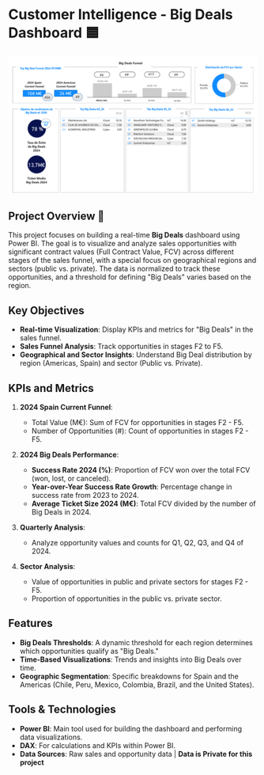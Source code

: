 # Customer Intelligence - Big Deals Dashboard 🟦

![Dashboard](FinalResult.png)

## Project Overview 🧭
This project focuses on building a real-time **Big Deals** dashboard using Power BI. The goal is to visualize and analyze sales opportunities with significant contract values (Full Contract Value, FCV) across different stages of the sales funnel, with a special focus on geographical regions and sectors (public vs. private). The data is normalized to track these opportunities, and a threshold for defining "Big Deals" varies based on the region.

## Key Objectives
- **Real-time Visualization**: Display KPIs and metrics for "Big Deals" in the sales funnel.
- **Sales Funnel Analysis**: Track opportunities in stages F2 to F5.
- **Geographical and Sector Insights**: Understand Big Deal distribution by region (Americas, Spain) and sector (Public vs. Private).
  
## KPIs and Metrics
1. **2024 Spain Current Funnel**:
   - Total Value (M€): Sum of FCV for opportunities in stages F2 - F5.
   - Number of Opportunities (#): Count of opportunities in stages F2 - F5.

2. **2024 Big Deals Performance**:
   - **Success Rate 2024 (%)**: Proportion of FCV won over the total FCV (won, lost, or canceled).
   - **Year-over-Year Success Rate Growth**: Percentage change in success rate from 2023 to 2024.
   - **Average Ticket Size 2024 (M€)**: Total FCV divided by the number of Big Deals in 2024.

3. **Quarterly Analysis**:
   - Analyze opportunity values and counts for Q1, Q2, Q3, and Q4 of 2024.

4. **Sector Analysis**:
   - Value of opportunities in public and private sectors for stages F2 - F5.
   - Proportion of opportunities in the public vs. private sector.

## Features
- **Big Deals Thresholds**: A dynamic threshold for each region determines which opportunities qualify as "Big Deals."
- **Time-Based Visualizations**: Trends and insights into Big Deals over time.
- **Geographic Segmentation**: Specific breakdowns for Spain and the Americas (Chile, Peru, Mexico, Colombia, Brazil, and the United States).

## Tools & Technologies 
- **Power BI**: Main tool used for building the dashboard and performing data visualizations.
- **DAX**: For calculations and KPIs within Power BI.
- **Data Sources**: Raw sales and opportunity data | **Data is Private for this project**
